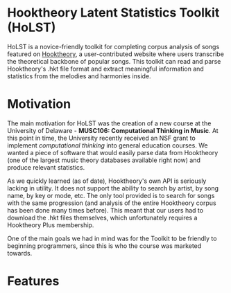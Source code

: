 # Hooktheory Latent Statistics Toolkit (HoLST)
HoLST is a novice-friendly toolkit for completing corpus analysis of songs featured on [Hooktheory](https://www.hooktheory.com/site), a user-contributed website where users transcribe the theoretical backbone of popular songs. This toolkit can read and parse Hooktheory's .hkt file format and extract meaningful information and statistics from the melodies and harmonies inside.

# Motivation
The main motivation for HoLST was the creation of a new course at the University of Delaware - **MUSC106: Computational Thinking in Music**. At this point in time, the University recently received an NSF grant to implement *computational thinking* into general education courses. We wanted a piece of software that would easily parse data from Hooktheory (one of the largest music theory databases available right now) and produce relevant statistics.

As we quickly learned (as of date), Hooktheory's own API is seriously lacking in utility. It does not support the ability to search by artist, by song name, by key or mode, etc. The only tool provided is to search for songs with the same progression (and analysis of the entire Hooktheory corpus has been done many times before). This meant that our users had to download the .hkt files themselves, which unfortunately requires a Hooktheory Plus membership.

One of the main goals we had in mind was for the Toolkit to be friendly to beginning programmers, since this is who the course was marketed towards.

# Features

